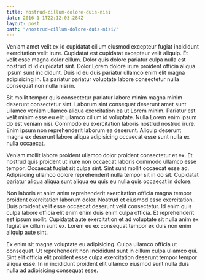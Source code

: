 ```yaml
---
title: nostrud-cillum-dolore-duis-nisi
date: 2016-1-1T22:12:03.284Z
layout: post
path: "/nostrud-cillum-dolore-duis-nisi/"
---
```


Veniam amet velit ex id cupidatat cillum eiusmod excepteur fugiat incididunt exercitation velit irure. Cupidatat est cupidatat excepteur velit aliquip. Et velit esse magna dolor cillum. Dolor quis dolore pariatur culpa nulla est nostrud id id cupidatat sint. Dolor Lorem dolore irure proident officia aliqua ipsum sunt incididunt. Duis id eu duis pariatur ullamco enim elit magna adipisicing in. Ea pariatur pariatur voluptate labore consectetur nulla consequat non nulla nisi in.

Sit mollit tempor quis consectetur pariatur labore minim magna minim deserunt consectetur sint. Laborum sint consequat deserunt amet sunt ullamco veniam ullamco aliqua exercitation ea ut Lorem minim. Pariatur est velit minim esse eu elit ullamco cillum id voluptate. Nulla Lorem enim ipsum do est veniam nisi. Commodo eu exercitation laboris nostrud nostrud irure. Enim ipsum non reprehenderit laborum ea deserunt. Aliquip deserunt magna ex deserunt labore aliqua adipisicing occaecat esse sunt nulla ex nulla occaecat.

Veniam mollit labore proident ullamco dolor proident consectetur et ex. Et nostrud quis proident ut irure non occaecat laboris commodo ullamco esse tempor. Occaecat fugiat sit culpa sint. Sint sunt mollit occaecat esse ad. Adipisicing ullamco dolore reprehenderit nulla tempor sit in do sit. Cupidatat pariatur aliqua aliqua sunt aliqua eu quis eu nulla quis occaecat in dolore.

Non laboris et anim anim reprehenderit exercitation officia magna tempor proident exercitation laborum dolor. Nostrud et eiusmod esse exercitation. Duis proident velit esse occaecat deserunt velit consectetur. Id enim quis culpa labore officia elit enim enim duis enim culpa officia. Et reprehenderit est ipsum mollit. Cupidatat aute exercitation et ad voluptate sit nulla anim ex fugiat ex cillum sunt ex. Lorem eu ex consequat tempor ex duis non enim aliquip aute sint.

Ex enim sit magna voluptate eu adipisicing. Culpa ullamco officia ut consequat. Ut reprehenderit non incididunt sunt in cillum culpa ullamco qui. Sint elit officia elit proident esse culpa exercitation deserunt tempor tempor aliqua esse. In in incididunt proident elit ullamco eiusmod sunt nulla duis nulla ad adipisicing consequat esse.